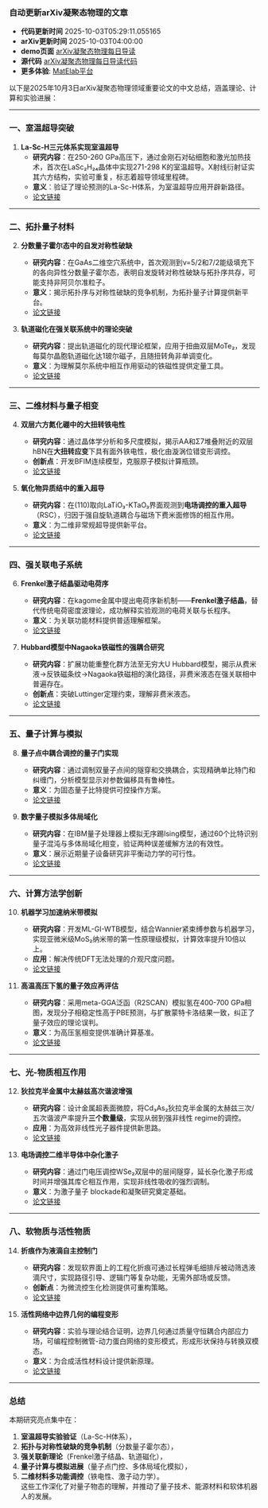 ### 自动更新arXiv凝聚态物理的文章
  - **代码更新时间** 2025-10-03T05:29:11.055165
  - **arXiv更新时间** 2025-10-03T04:00:00
  - **demo页面** [arXiv凝聚态物理每日导读](https://iopwsy.github.io/arXiv_cond-mat/)
  - **源代码** [arXiv凝聚态物理每日导读代码](https://github.com/iopwsy/arXiv_cond-mat/)
  - **更多体验**: [MatElab平台](https://in.iphy.ac.cn/eln/#/recday)

以下是2025年10月3日arXiv凝聚态物理领域重要论文的中文总结，涵盖理论、计算和实验进展：

---

### **一、室温超导突破**
1. **La-Sc-H三元体系实现室温超导**  
   - **研究内容**：在250-260 GPa高压下，通过金刚石对砧细胞和激光加热技术，首次在LaSc₂H₂₄晶体中实现271-298 K的室温超导。X射线衍射证实其六方结构，实验可重复，标志着超导领域里程碑。  
   - **意义**：验证了理论预测的La-Sc-H体系，为室温超导应用开辟新路径。  
   - [论文链接](https://arxiv.org/abs/2510.01273)

---

### **二、拓扑量子材料**
2. **分数量子霍尔态中的自发对称性破缺**  
   - **研究内容**：在GaAs二维空穴系统中，首次观测到ν=5/2和7/2能级填充下的各向异性分数量子霍尔态，表明自发旋转对称性破缺与拓扑序共存，可能支持非阿贝尔准粒子。  
   - **意义**：揭示拓扑序与对称性破缺的竞争机制，为拓扑量子计算提供新平台。  
   - [论文链接](https://arxiv.org/abs/2510.01482)

3. **轨道磁化在强关联系统中的理论突破**  
   - **研究内容**：提出轨道磁化的现代理论框架，应用于扭曲双层MoTe₂，发现每莫尔晶胞轨道磁化达1玻尔磁子，且随扭转角非单调变化。  
   - **意义**：为理解莫尔系统中相互作用驱动的铁磁性提供定量工具。  
   - [论文链接](https://arxiv.org/abs/2510.01727)

---

### **三、二维材料与量子相变**
4. **双层六方氮化硼中的大扭转铁电性**  
   - **研究内容**：通过晶体学分析和多尺度模拟，揭示AA和Σ7堆叠附近的双层hBN在**大扭转应变**下具有面外铁电性，极化由漩涡位错变形调控。  
   - **创新点**：开发BFIM连续模型，克服原子模拟计算瓶颈。  
   - [论文链接](https://arxiv.org/abs/2510.01419)

5. **氧化物异质结中的重入超导**  
   - **研究内容**：在(110)取向LaTiO₃-KTaO₃界面观测到**电场调控的重入超导**（RSC），归因于强自旋轨道耦合与磁场下费米面修饰的相互作用。  
   - **意义**：为二维非常规超导提供新平台。  
   - [论文链接](https://arxiv.org/abs/2510.01682)

---

### **四、强关联电子系统**
6. **Frenkel激子结晶驱动电荷序**  
   - **研究内容**：在kagome金属中提出电荷序新机制——**Frenkel激子结晶**，替代传统电荷密度波理论，成功解释实验观测的电荷关联与长程序。  
   - **意义**：为关联功能材料提供普适理解框架。  
   - [论文链接](https://arxiv.org/abs/2510.02289)

7. **Hubbard模型中Nagaoka铁磁性的强耦合研究**  
   - **研究内容**：扩展功能重整化群方法至无穷大U Hubbard模型，揭示从费米液→反铁磁条纹→Nagaoka铁磁相的演化路径，非费米液态在强关联相中普遍存在。  
   - **创新点**：突破Luttinger定理约束，理解非费米液态。  
   - [论文链接](https://arxiv.org/abs/2510.01909)

---

### **五、量子计算与模拟**
8. **量子点中耦合调控的量子门实现**  
   - **研究内容**：通过调制双量子点间的隧穿和交换耦合，实现精确单比特门和纠缠门，分析模型显示对参数偏移具有鲁棒性。  
   - **意义**：为固态量子比特提供可控操作方案。  
   - [论文链接](https://arxiv.org/abs/2510.02267)

9. **数字量子模拟多体局域化**  
   - **研究内容**：在IBM量子处理器上模拟无序踢Ising模型，通过60个比特识别量子混沌与多体局域化相变，验证两种误差缓解方法的有效性。  
   - **意义**：展示近期量子设备研究非平衡动力学的可行性。  
   - [论文链接](https://arxiv.org/abs/2510.01983)

---

### **六、计算方法学创新**
10. **机器学习加速纳米带模拟**  
    - **研究内容**：开发ML-GI-WTB模型，结合Wannier紧束缚参数与机器学习，实现亚微米级MoS₂纳米带的第一性原理级模拟，计算效率提升10倍以上。  
    - **应用**：解决传统DFT无法处理的介观尺度问题。  
    - [论文链接](https://arxiv.org/abs/2510.01802)

11. **高温高压下氢的量子效应再评估**  
    - **研究内容**：采用meta-GGA泛函（R2SCAN）模拟氢在400-700 GPa相图，发现分子相稳定性高于PBE预测，与扩散蒙特卡洛结果一致，纠正了量子效应的理论误判。  
    - **意义**：为高压氢相变提供准确计算基准。  
    - [论文链接](https://arxiv.org/abs/2510.02098)

---

### **七、光-物质相互作用**
12. **狄拉克半金属中太赫兹高次谐波增强**  
    - **研究内容**：设计金属超表面微腔，将Cd₃As₂狄拉克半金属的太赫兹三次/五次谐波产率提升**三个数量级**，实现从弱到强非线性 regime的调控。  
    - **应用**：为高效非线性光子器件提供新思路。  
    - [论文链接](https://arxiv.org/abs/2510.01760)

13. **电场调控二维半导体中杂化激子**  
    - **研究内容**：通过门电压调控WSe₂双层中的层间隧穿，延长杂化激子形成时间并增强其库仑相互作用，实现非线性吸收的强烈调制。  
    - **意义**：为激子量子 blockade和凝聚研究奠定基础。  
    - [论文链接](https://arxiv.org/abs/2510.01921)

---

### **八、软物质与活性物质**
14. **折痕作为液滴自主控制门**  
    - **研究内容**：发现软界面上的工程化折痕可通过长程弹毛细排斥被动筛选液滴尺寸，实现路径引导、逻辑门等复杂功能，无需外部场或反馈。  
    - **创新点**：为微流控生化检测提供可重构策略。  
    - [论文链接](https://arxiv.org/abs/2510.01506)

15. **活性网络中边界几何的编程变形**  
    - **研究内容**：实验与理论结合证明，边界几何通过质量守恒耦合内部应力场，可编程控制微管-动力蛋白网络的变形模式，形成形状保持与转换双模态。  
    - **意义**：为合成活性材料设计提供新原理。  
    - [论文链接](https://arxiv.org/abs/2510.01713)

---

### **总结**
本期研究亮点集中在：  
1. **室温超导实验验证**（La-Sc-H体系），  
2. **拓扑与对称性破缺的竞争机制**（分数量子霍尔态），  
3. **强关联新理论**（Frenkel激子结晶、轨道磁化），  
4. **量子计算与模拟进展**（量子点门控、多体局域化模拟），  
5. **二维材料多功能调控**（铁电性、激子动力学）。  
这些工作深化了对量子物态的理解，并推动了量子技术、能源材料和软体机器人的发展。